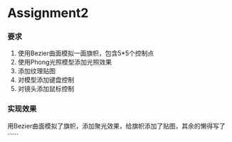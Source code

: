 # Assignment2

### 要求

1.  使用Bezier曲面模拟一面旗帜，包含5*5个控制点
2.  使用Phong光照模型添加光照效果
3.  添加纹理贴图
4.  对模型添加键盘控制
5.  对镜头添加鼠标控制

### 实现效果

用Bezier曲面模拟了旗帜，添加聚光效果，给旗帜添加了贴图，其余的懒得写了······
